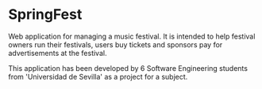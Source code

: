 # SpringFest
Web application for managing a music festival. It is intended to help festival owners run their festivals, users buy tickets and sponsors pay for advertisements at the festival.

This application has been developed by 6 Software Engineering students from 'Universidad de Sevilla' as a project for a subject.
